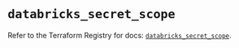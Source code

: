 # `databricks_secret_scope`

Refer to the Terraform Registry for docs: [`databricks_secret_scope`](https://registry.terraform.io/providers/databricks/databricks/1.89.0/docs/resources/secret_scope).
